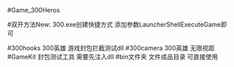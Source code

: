 ﻿#Game_300Heros


#双开方法New:
300.exe创建快捷方式 添加参数LauncherShellExecuteGame即可



#300hooks 300英雄 游戏封包拦截测试dll
#300camera 300英雄 无限视距
#GameKit 封包测试工具 需要先注入dll
#bin文件夹 文件成品目录 可直接使用